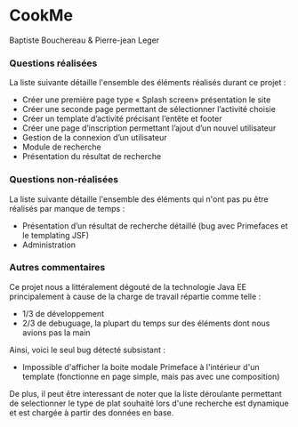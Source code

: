 CookMe
======
Baptiste Bouchereau & Pierre-jean Leger

### Questions réalisées

La liste suivante détaille l'ensemble des éléments réalisés durant ce projet : 
* Créer une première page type « Splash screen» présentation le site 
* Créer une seconde page permettant de sélectionner l’activité choisie
* Créer un template d’activité précisant l’entête et footer
* Créer une page d’inscription permettant l’ajout d’un nouvel utilisateur
* Gestion de la connexion d’un utilisateur
* Module de recherche 
* Présentation du résultat de recherche 


### Questions non-réalisées

La liste suivante détaille l'ensemble des éléments qui n'ont pas pu être réalisés par manque de temps : 
* Présentation d’un résultat de recherche détaillé (bug avec Primefaces et le templating JSF)
* Administration

### Autres commentaires

Ce projet nous a littéralement dégouté de la technologie Java EE principalement à cause de la charge de travail répartie comme telle :
* 1/3 de développement
* 2/3 de debuguage, la plupart du temps sur des éléments dont nous avions pas la main

Ainsi, voici le seul bug détecté subsistant :
* Impossible d'afficher la boite modale Primeface à l'intérieur d'un template (fonctionne en page simple, mais pas avec une composition)

De plus, il peut être interessant de noter que la liste déroulante permettant de selectionner le type de plat souhaité lors d'une recherche est dynamique et est chargée à partir des données en base.
